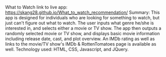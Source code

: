 What to Watch
link to live app: https://skang28.github.io/What_to_watch_recommendation/
Summary: This app is designed for individuals who are looking for something to watch, but just can't figure out what to watch. The user inputs what genre he/she is interested in, and selects either a movie or TV show. The app then outputs a randomly selected movie or TV show, and displays basic movie information including release date, cast, and plot overview. An IMDb rating as well as links to the movie/TV show's IMDb & RottenTomatoes page is available as well.
Technology used: HTML, CSS, Javascript, and JQuery.